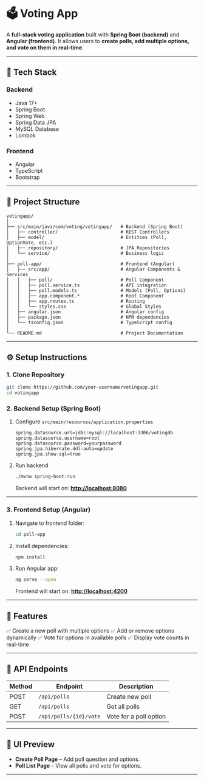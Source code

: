 # 🗳️ Voting App

A **full-stack voting application** built with **Spring Boot (backend)** and **Angular (frontend)**.
It allows users to **create polls, add multiple options, and vote on them in real-time**.

---

## 🚀 Tech Stack

### Backend

* Java 17+
* Spring Boot
* Spring Web
* Spring Data JPA
* MySQL Database 
* Lombok

### Frontend

* Angular
* TypeScript
* Bootstrap

---

## 📂 Project Structure

```
votingapp/
│
├── src/main/java/com/voting/votingapp/   # Backend (Spring Boot)
│   ├── controller/                       # REST Controllers
│   ├── model/                            # Entities (Poll, OptionVote, etc.)
│   ├── repository/                       # JPA Repositories
│   └── service/                          # Business logic
│
├── poll-app/                             # Frontend (Angular)
│   ├── src/app/                          # Angular Components & Services
│   │   ├── poll/                         # Poll Component
│   │   ├── poll.service.ts               # API integration
│   │   ├── poll.models.ts                # Models (Poll, Options)
│   │   ├── app.component.*               # Root Component
│   │   ├── app.routes.ts                 # Routing
│   │   └── styles.css                    # Global Styles
│   ├── angular.json                      # Angular config
│   ├── package.json                      # NPM dependencies
│   └── tsconfig.json                     # TypeScript config
│
└── README.md                             # Project Documentation
```

---

## ⚙️ Setup Instructions

### 1. Clone Repository

```sh
git clone https://github.com/your-username/votingapp.git
cd votingapp
```

### 2. Backend Setup (Spring Boot)

1. Configure `src/main/resources/application.properties`

   ```properties
   spring.datasource.url=jdbc:mysql://localhost:3306/votingdb
   spring.datasource.username=root
   spring.datasource.password=yourpassword
   spring.jpa.hibernate.ddl-auto=update
   spring.jpa.show-sql=true
   ```
2. Run backend

   ```sh
   ./mvnw spring-boot:run
   ```

   Backend will start on: **[http://localhost:8080](http://localhost:8080)**

---

### 3. Frontend Setup (Angular)

1. Navigate to frontend folder:

   ```sh
   cd poll-app
   ```
2. Install dependencies:

   ```sh
   npm install
   ```
3. Run Angular app:

   ```sh
   ng serve --open
   ```

   Frontend will start on: **[http://localhost:4200](http://localhost:4200)**

---

## 📝 Features

✅ Create a new poll with multiple options
✅ Add or remove options dynamically
✅ Vote for options in available polls
✅ Display vote counts in real-time

---

## 🔗 API Endpoints

| Method | Endpoint               | Description            |
| ------ | ---------------------- | ---------------------- |
| POST   | `/api/polls`           | Create new poll        |
| GET    | `/api/polls`           | Get all polls          |
| POST   | `/api/polls/{id}/vote` | Vote for a poll option |

---

## 🎨 UI Preview

* **Create Poll Page** – Add poll question and options.
* **Poll List Page** – View all polls and vote for options.

---






